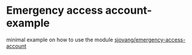 # Emergency access account-example

minimal example on how to use the module [sjovang/emergency-access-account](https://registry.terraform.io/modules/sjovang/emergency-access-account/azuread)